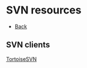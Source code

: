 # SVN resources

- [Back](README.md)

## SVN clients
[TortoiseSVN](https://tortoisesvn.net/ "tortoisesvn.net")

